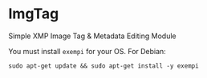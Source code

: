 # ImgTag
Simple XMP Image Tag & Metadata Editing Module

You must install `exempi` for your OS. For Debian:
```
sudo apt-get update && sudo apt-get install -y exempi
```
